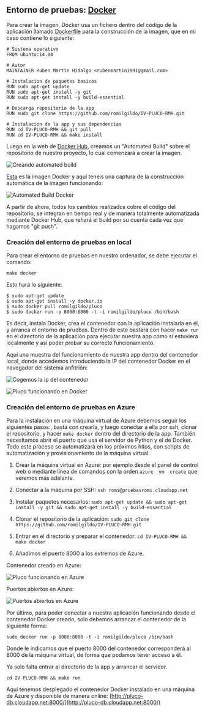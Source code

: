 ## Entorno de pruebas: [Docker](https://www.docker.com/)

Para crear la imagen, Docker usa un fichero dentro del código de la aplicación llamado [Dockerfile](https://github.com/romilgildo/IV-PLUCO-RMH/blob/master/Dockerfile) para la construcción de la imagen, que en mi caso contiene lo siguiente:

```
# Sistema operativo
FROM ubuntu:14.04

# Autor
MAINTAINER Ruben Martin Hidalgo <rubenmartin1991@gmail.com>

# Instalacion de paquetes basicos
RUN sudo apt-get update
RUN sudo apt-get install -y git
RUN sudo apt-get install -y build-essential

# Descarga repositorio de la app
RUN sudo git clone https://github.com/romilgildo/IV-PLUCO-RMH.git

# Instalacion de la app y sus dependencias
RUN cd IV-PLUCO-RMH && git pull
RUN cd IV-PLUCO-RMH && make install
```

Luego en la web de [Docker Hub](https://hub.docker.com/), creamos un "Automated Build" sobre el repositorio de nuestro proyecto, lo cual comenzará a crear la imagen. 

![Creando automated build](http://i628.photobucket.com/albums/uu6/romilgildo/createAutomatedBuild_zpszisdsuir.png~original)

[Esta](https://hub.docker.com/r/romilgildo/pluco/) es la imagen Docker y aquí teneis una captura de la construcción automática de la imagen funcionando:

![Automated Build Docker](http://i628.photobucket.com/albums/uu6/romilgildo/dockerFuncionando_zpsulkp8xbi.png~original)

A partir de ahora, todos los cambios realizados cobre el código del repositorio, se integran en tiempo real y de manera totalmente automatizada mediante Docker Hub, que rehará el build por su cuenta cada vez que hagamos "git push".

### Creación del entorno de pruebas en local

Para crear el entorno de pruebas en nuestro ordenador, se debe ejecutar el comando:

`make docker`

Esto hará lo siguiente: 

```
$ sudo apt-get update
$ sudo apt-get install -y docker.io
$ sudo docker pull romilgildo/pluco
$ sudo docker run -p 8000:8000 -t -i romilgildo/pluco /bin/bash
```

Es decir, instala Docker, crea el contenedor con la aplicación instalada en él, y arranca el entorno de pruebas. Dentro de este bastará con hacer `make run` en el directorio de la aplicación para ejecutar nuestra app como si estuviera localmente y así poder probar su correcto funcionamiento.

Aquí una muestra del funcionamiento de nuestra app dentro del contenedor local, donde accedemos introduciendo la IP del contenedor Docker en el navegador del sistema anfitrión:

![Cogemos la ip del contenedor](http://i628.photobucket.com/albums/uu6/romilgildo/ipDockerLocal_zpsfmgomfwl.png)

![Pluco funcionando en Docker](http://i628.photobucket.com/albums/uu6/romilgildo/plucoenDocker_zps6tmscobl.png~original)

### Creación del entorno de pruebas en Azure

Para la instalación en una máquina virtual de Azure debemos seguir los siguientes pasos:, basta con crearla, y luego conectar a ella por ssh, clonar el repositorio, y hacer `make docker` dentro del directorio de la app. También necesitamos abrir el puerto que usa el servidor de Python y el de Docker. Todo este proceso se automatizará en los próximos hitos, con scripts de automatización y provisionamiento de la máquina virtual. 

1. Crear la máquina virtual en Azure: por ejemplo desde el panel de control web o mediante línea de comandos con la orden `azure  vm  create` que veremos más adelante.

2. Conectar a la máquina por SSH: `ssh romi@pruebasromi.cloudapp.net`

3. Instalar paquetes necesarios: `sudo apt-get update && sudo apt-get install -y git && sudo apt-get install -y build-essential`

4. Clonar el repositorio de la aplicación: `sudo git clone https://github.com/romilgildo/IV-PLUCO-RMH.git`

5. Entrar en el directorio y preparar el contenedor: `cd IV-PLUCO-RMH && make docker`

6. Añadimos el puerto 8000 a los extremos de Azure.

Contenedor creado en Azure:

![Pluco funcionando en Azure](http://i628.photobucket.com/albums/uu6/romilgildo/dockerenAzure_zpsszr0hu3b.png)

Puertos abiertos en Azure:

![Puertos abiertos en Azure](http://i628.photobucket.com/albums/uu6/romilgildo/puertosAbiertosAzure_zpscbqlzbb2.png)

Por último, para poder conectar a nuestra aplicación funcionando desde el contenedor Docker creado, solo debemos arrancar el contenedor de la siguiente forma:

`sudo docker run -p 8000:8000 -t -i romilgildo/pluco /bin/bash`

Donde le indicamos que el puerto 8000 del contenedor corresponderá al 8000 de la máquina virtual, de forma que podamos tener acceso a él. 

Ya solo falta entrar al directorio de la app y arrancar el servidor. 

`cd IV-PLUCO-RMH && make run`

Aquí tenemos desplegado el contenedor Docker instalado en una máquina de Azure y disponible de manera online: [http://pluco-db.cloudapp.net:8000/](http://pluco-db.cloudapp.net:8000/)

